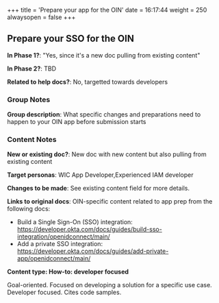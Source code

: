 +++
title = 'Prepare your app for the OIN'
date = 16:17:44
weight = 250
alwaysopen = false
+++

## Prepare your SSO for the OIN

**In Phase 1?**: "Yes, since it's a new doc pulling from existing content"

**In Phase 2?**: TBD

**Related to help docs?**: No, targetted towards developers


### Group Notes

**Group description**: What specific changes and preparations need to happen to your OIN app before submission starts


### Content Notes

**New or existing doc?**: New doc with new content but also pulling from existing content

**Target personas**: WIC App Developer,Experienced IAM developer

**Changes to be made**: See existing content field for more details.

**Links to original docs**: OIN-specific content related to app prep from the following docs:
- Build a Single Sign-On (SSO) integration: https://developer.okta.com/docs/guides/build-sso-integration/openidconnect/main/
- Add a private SSO integration: https://developer.okta.com/docs/guides/add-private-app/openidconnect/main/

**Content type: How-to: developer focused**

Goal-oriented. Focused on developing a solution for a specific use case. Developer focused. Cites code samples.


